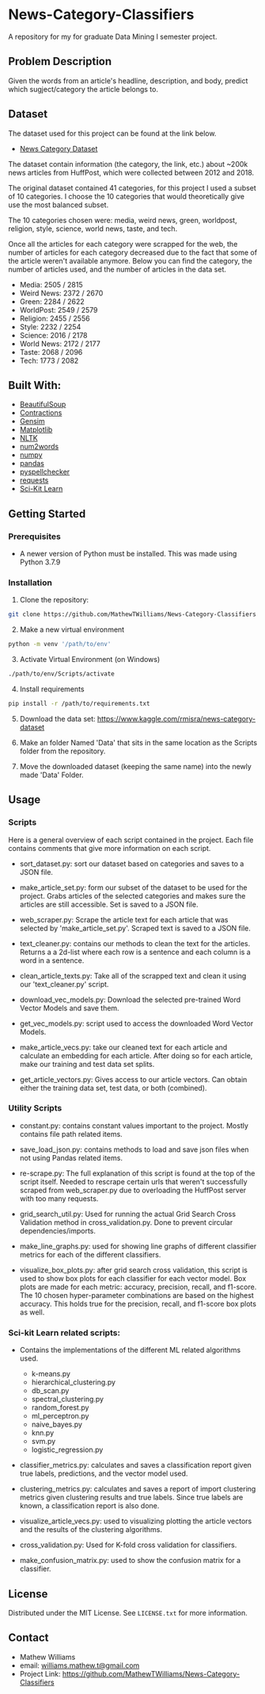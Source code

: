 # News-Category-Classifiers
A repository for my for graduate Data Mining I semester project. 

## Problem Description
Given the words from an article's headline, description, and body, predict which sugject/category the article belongs to. 

## Dataset
The dataset used for this project can be found at the link below. 

- [News Category Dataset](https://www.kaggle.com/rmisra/news-category-dataset)

The dataset contain information (the category, the link, etc.) about ~200k news articles from HuffPost, which were collected between 2012 and 2018.

The original dataset contained 41 categories, for this project I used a subset of 10 categories. I choose the 10 categories that would theoretically give use the most balanced subset. 

The 10 categories chosen were: media, weird news, green, worldpost, religion, style, science, world news, taste, and tech. 

Once all the articles for each category were scrapped for the web, the number of articles for each category decreased due to the fact that some of the article weren't available anymore. Below you can find the category, the number of articles used, and the number of articles in the data set. 

- Media: 2505 / 2815
- Weird News: 2372 / 2670
- Green: 2284 / 2622
- WorldPost: 2549 / 2579
- Religion: 2455 / 2556
- Style: 2232 / 2254
- Science: 2016 / 2178
- World News: 2172 / 2177
- Taste: 2068 / 2096
- Tech: 1773 / 2082

## Built With: 
- [BeautifulSoup](https://www.crummy.com/software/BeautifulSoup/bs4/doc/)
- [Contractions](https://github.com/kootenpv/contractions)
- [Gensim](https://radimrehurek.com/gensim/)
- [Matplotlib](https://matplotlib.org/)
- [NLTK](https://www.nltk.org/)
- [num2words](https://github.com/savoirfairelinux/num2words)
- [numpy](https://numpy.org/)
- [pandas](https://pandas.pydata.org/)
- [pyspellchecker](https://github.com/barrust/pyspellchecker)
- [requests](https://docs.python-requests.org/en/latest/)
- [Sci-Kit Learn](https://scikit-learn.org/stable/)

## Getting Started

### Prerequisites
- A newer version of Python must be installed. This was made using Python 3.7.9

### Installation
1. Clone the repository: 
```sh
git clone https://github.com/MathewTWilliams/News-Category-Classifiers
```
2. Make a new virtual environment
```sh
python -m venv '/path/to/env'
```
3. Activate Virtual Environment (on Windows)
```sh
./path/to/env/Scripts/activate
```

4. Install requirements
```sh
pip install -r /path/to/requirements.txt
```
5. Download the data set: https://www.kaggle.com/rmisra/news-category-dataset

6. Make an folder Named 'Data' that sits in the same location as the Scripts folder from the repository.

7. Move the downloaded dataset (keeping the same name) into the newly made 'Data' Folder.

## Usage
### Scripts 
Here is a general overview of each script contained in the project. Each file contains comments that give more information on each script. 

- sort_dataset.py: sort our dataset based on categories and saves to a JSON file. 

- make_article_set.py: form our subset of the dataset to be used for the project. Grabs articles of the selected categories and makes sure the articles are still accessible. Set is saved to a JSON file. 

- web_scraper.py: Scrape the article text for each article that was selected by 'make_article_set.py'. Scraped text is saved to a JSON file. 

- text_cleaner.py: contains our methods to clean the text for the articles. Returns a a 2d-list where each row is a sentence and each column is a word in a sentence. 

- clean_article_texts.py: Take all of the scrapped text and clean it using our 'text_cleaner.py' script.

- download_vec_models.py: Download the selected pre-trained Word Vector Models and save them. 

- get_vec_models.py: script used to access the downloaded Word Vector Models. 

- make_article_vecs.py: take our cleaned text for each article and calculate an embedding for each article. After doing so for each article, make our training and test data set splits. 

- get_article_vectors.py: Gives access to our article vectors. Can obtain either the training data set, test data, or both (combined). 


### Utility Scripts
- constant.py: contains constant values important to the project. Mostly contains file path related items. 

- save_load_json.py: contains methods to load and save json files when not using Pandas related items. 

- re-scrape.py: The full explanation of this script is found at the top of the script itself. Needed to rescrape certain urls that weren't successfully scraped from web_scraper.py due to overloading the HuffPost server with too many requests.  

- grid_search_util.py: Used for running the actual Grid Search Cross Validation method in 
cross_validation.py. Done to prevent circular dependencies/imports. 

- make_line_graphs.py: used for showing line graphs of different classifier metrics for each of the different classifiers. 

- visualize_box_plots.py: after grid search cross validation, this script is used to show box plots for each classifier for each vector model. Box plots are made for each metric: accuracy, precision, recall, and f1-score. The 10 chosen hyper-parameter combinations are based on the highest accuracy. This holds true for the precision, recall, and f1-score box plots as well. 


### Sci-kit Learn related scripts:
- Contains the implementations of the different ML related algorithms used. 
  - k-means.py
  - hierarchical_clustering.py
  - db_scan.py
  - spectral_clustering.py
  - random_forest.py
  - ml_perceptron.py
  - naive_bayes.py
  - knn.py
  - svm.py
  - logistic_regression.py

- classifier_metrics.py: calculates and saves a classification report given true labels, predictions, and the vector model used. 

- clustering_metrics.py: calculates and saves a report of import clustering metrics given clustering results and true labels. Since true labels are known, a classification report is also done. 

- visualize_article_vecs.py: used to visualizing plotting the article vectors and the results of the clustering algorithms. 

- cross_validation.py: Used for K-fold cross validation for classifiers.

- make_confusion_matrix.py: used to show the confusion matrix for a classifier. 

## License
Distributed under the MIT License. See ```LICENSE.txt``` for more information. 

## Contact
- Mathew Williams
- email: williams.mathew.t@gmail.com
- Project Link: https://github.com/MathewTWilliams/News-Category-Classifiers 
